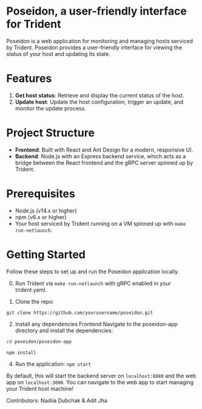 # Poseidon, a user-friendly interface for Trident
Poseidon is a web application for monitoring and managing hosts serviced by Trident. Poseidon provides a user-friendly interface for viewing the status of your host and updating its state.

# Features
1. **Get host status**: Retrieve and display the current status of the host.
2. **Update host**: Update the host configuration, trigger an update, and monitor the update process.

# Project Structure
- **Frontend**: Built with React and Ant Design for a modern, responsive UI.
- **Backend**: Node.js with an Express backend service, which acts as a bridge between the React frontend and the gRPC server spinned up by Trident.

# Prerequisites
- Node.js (v14.x or higher)
- npm (v6.x or higher)
- Your host serviced by Trident running on a VM spinned up with `make run-netlaunch`.

# Getting Started
Follow these steps to set up and run the Poseidon application locally.

0. Run Trident via `make run-netlaunch` with gRPC enabled in your trident.yaml.

1. Clone the repo:

`git clone https://github.com/yourusername/poseidon.git`

2. Install any dependencies
Frontend
Navigate to the poseidon-app directory and install the dependencies:

```bash
cd poseidon/poseidon-app

npm install

```

4. Run the application:
`npm start`

By default, this will start the backend server on `localhost:8080` and the web app on `localhost:3000`. You can navigate to the web app to start managing your Trident host machine!


Contributors: Nadiia Dubchak & Adit Jha
